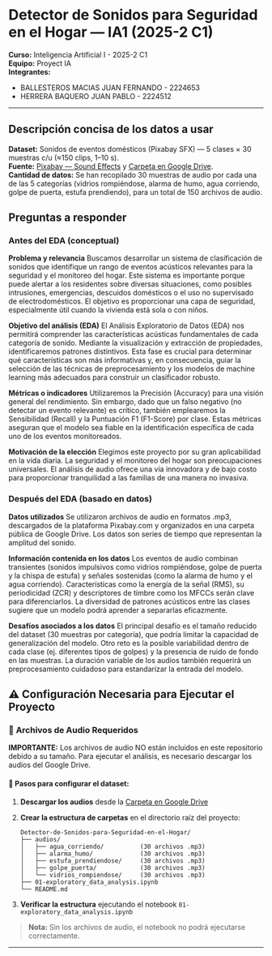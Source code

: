 
# Detector de Sonidos para Seguridad en el Hogar — IA1 (2025-2 C1)

**Curso:** Inteligencia Artificial I - 2025-2 C1  
**Equipo:** Proyect IA  
**Integrantes:**  
- BALLESTEROS MACIAS JUAN FERNANDO - 2224653
- HERRERA BAQUERO JUAN PABLO       - 2224512

---

## Descripción concisa de los datos a usar
**Dataset:** Sonidos de eventos domésticos (Pixabay SFX) — 5 clases × 30 muestras c/u (≈150 clips, 1–10 s).  
**Fuente:** [Pixabay — Sound Effects](https://pixabay.com/es/sound-effects/search/) y [Carpeta en Google Drive](https://drive.google.com/drive/folders/1y7ibtNqqgdMhxik_176RQQprkYSIPpYf?usp=sharing).  
**Cantidad de datos:**  Se han recopilado 30 muestras de audio por cada una de las 5 categorías (vidrios rompiéndose, alarma de humo, agua corriendo, golpe de puerta, estufa prendiendo), para un total de 150 archivos de audio.


## Preguntas a responder

### Antes del EDA (conceptual)
**Problema y relevancia** 
Buscamos desarrollar un sistema de clasificación de sonidos que identifique un rango de eventos acústicos relevantes para la seguridad y el monitoreo del hogar. Este sistema es importante porque puede alertar a los residentes sobre diversas situaciones, como posibles intrusiones, emergencias, descuidos domésticos o el uso no supervisado de electrodomésticos. El objetivo es proporcionar una capa de seguridad, especialmente útil cuando la vivienda está sola o con niños.

**Objetivo del análisis (EDA)**
El Análisis Exploratorio de Datos (EDA) nos permitirá comprender las características acústicas fundamentales de cada categoría de sonido. Mediante la visualización y extracción de propiedades, identificaremos patrones distintivos. Esta fase es crucial para determinar qué características son más informativas y, en consecuencia, guiar la selección de las técnicas de preprocesamiento y los modelos de machine learning más adecuados para construir un clasificador robusto.

**Métricas o indicadores** 
Utilizaremos la Precisión (Accuracy) para una visión general del rendimiento. Sin embargo, dado que un falso negativo (no detectar un evento relevante) es crítico, también emplearemos la Sensibilidad (Recall) y la Puntuación F1 (F1-Score) por clase. Estas métricas aseguran que el modelo sea fiable en la identificación específica de cada uno de los eventos monitoreados.

**Motivación de la elección**
Elegimos este proyecto por su gran aplicabilidad en la vida diaria. La seguridad y el monitoreo del hogar son preocupaciones universales. El análisis de audio ofrece una vía innovadora y de bajo costo para proporcionar tranquilidad a las familias de una manera no invasiva.

### Después del EDA (basado en datos)
**Datos utilizados** 
Se utilizaron archivos de audio en formatos .mp3, descargados de la plataforma Pixabay.com y organizados en una carpeta pública de Google Drive. Los datos son series de tiempo que representan la amplitud del sonido.

**Información contenida en los datos** 
Los eventos de audio combinan transientes (sonidos impulsivos como vidrios rompiéndose, golpe de puerta y la chispa de estufa) y señales sostenidas (como la alarma de humo y el agua corriendo). Características como la energía de la señal (RMS), su periodicidad (ZCR) y descriptores de timbre como los MFCCs serán clave para diferenciarlos. La diversidad de patrones acústicos entre las clases sugiere que un modelo podrá aprender a separarlas eficazmente.

**Desafíos asociados a los datos** 
El principal desafío es el tamaño reducido del dataset (30 muestras por categoría), que podría limitar la capacidad de generalización del modelo. Otro reto es la posible variabilidad dentro de cada clase (ej. diferentes tipos de golpes) y la presencia de ruido de fondo en las muestras. La duración variable de los audios también requerirá un preprocesamiento cuidadoso para estandarizar la entrada del modelo.

## ⚠️ Configuración Necesaria para Ejecutar el Proyecto

### 📁 **Archivos de Audio Requeridos**
**IMPORTANTE:** Los archivos de audio NO están incluidos en este repositorio debido a su tamaño. Para ejecutar el análisis, es necesario descargar los audios del Google Drive.



#### 🔄 **Pasos para configurar el dataset:**

1. **Descargar los audios** desde la [Carpeta en Google Drive](https://drive.google.com/drive/folders/1y7ibtNqqgdMhxik_176RQQprkYSIPpYf?usp=sharing)

2. **Crear la estructura de carpetas** en el directorio raíz del proyecto:
   ```
   Detector-de-Sonidos-para-Seguridad-en-el-Hogar/
   ├── audios/
   │   ├── agua_corriendo/          (30 archivos .mp3)
   │   ├── alarma_humo/             (30 archivos .mp3)
   │   ├── estufa_prendiendose/     (30 archivos .mp3)
   │   ├── golpe_puerta/            (30 archivos .mp3)
   │   └── vidrios_rompiendose/     (30 archivos .mp3)
   ├── 01-exploratory_data_analysis.ipynb
   └── README.md
   ```

3. **Verificar la estructura** ejecutando el notebook `01-exploratory_data_analysis.ipynb`

> **Nota:** Sin los archivos de audio, el notebook no podrá ejecutarse correctamente.

---
